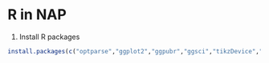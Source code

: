 # R in NAP

1. Install R packages

```R
install.packages(c("optparse","ggplot2","ggpubr","ggsci","tikzDevice","scales","ggrepel","viridis","gridExtra","dplyr","reshape","plotly"))
```
